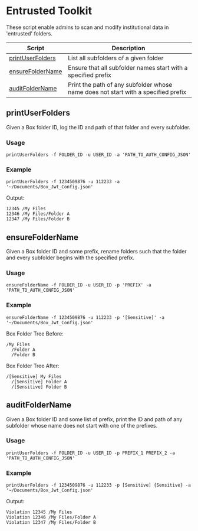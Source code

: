 # Entrusted Toolkit

These script enable admins to scan and modify institutional data in 'entrusted' folders. 

| Script        | Description |
| ------------- |-------------|
| [printUserFolders](#printUserFolders) | List all subfolders of a given folder |
| [ensureFolderName](#ensureFolderName) | Ensure that all subfolder names start with a specified prefix |
| [auditFolderName](#auditFolderName) | Print the path of any subfolder whose name does not start with a specified prefix |


## printUserFolders

Given a Box folder ID, log the ID and path of that folder and every subfolder.

### Usage

`printUserFolders -f FOLDER_ID -u USER_ID -a 'PATH_TO_AUTH_CONFIG_JSON'`

### Example

`printUserFolders -f 1234509876 -u 112233 -a '~/Documents/Box_Jwt_Config.json'`

Output:

```
12345 /My Files
12346 /My Files/Folder A
12347 /My Files/Folder B
```   

## ensureFolderName

Given a Box folder ID and some prefix, rename folders such that the folder and every subfolder begins with the specified prefix.

### Usage

`ensureFolderName -f FOLDER_ID -u USER_ID -p 'PREFIX' -a 'PATH_TO_AUTH_CONFIG_JSON'`

### Example

`ensureFolderName -f 1234509876 -u 112233 -p '[Sensitive]' -a '~/Documents/Box_Jwt_Config.json'`

Box Folder Tree Before:

```
/My Files
  /Folder A
  /Folder B
```   

Box Folder Tree After: 

```
/[Sensitive] My Files
  /[Sensitive] Folder A
  /[Sensitive] Folder B
```

## auditFolderName

Given a Box folder ID and some list of prefix, print the ID and path of any subfolder whose name does not start with one of the prefixes.

### Usage

`printUserFolders -f FOLDER_ID -u USER_ID -p PREFIX_1 PREFIX_2 -a 'PATH_TO_AUTH_CONFIG_JSON'`

### Example

`printUserFolders -f 1234509876 -u 112233 -p [Sensitive] {Sensitive} -a '~/Documents/Box_Jwt_Config.json'`

Output:

```
Violation 12345 /My Files
Violation 12346 /My Files/Folder A
Violation 12347 /My Files/Folder B
```   